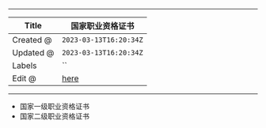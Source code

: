 -----

| Title     | 国家职业资格证书                                         |
| --------- | ------------------------------------------------ |
| Created @ | `2023-03-13T16:20:34Z`                           |
| Updated @ | `2023-03-13T16:20:34Z`                           |
| Labels    | \`\`                                             |
| Edit @    | [here](https://github.com/junxnone/sh/issues/15) |

-----

  - 国家一级职业资格证书
  - 国家二级职业资格证书

